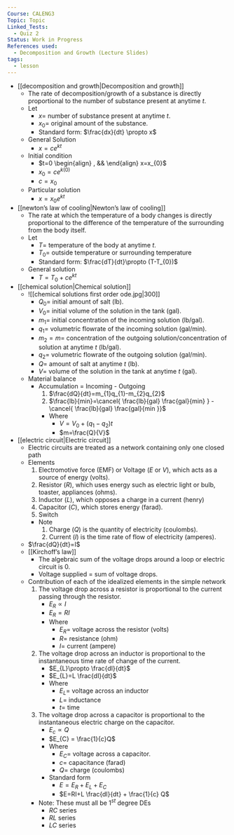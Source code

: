 ```yaml
---
Course: CALENG3
Topic: Topic
Linked_Tests:
  - Quiz 2
Status: Work in Progress
References used:
  - Decomposition and Growth (Lecture Slides)
tags:
  - lesson
---
```


- [[decomposition and growth|Decomposition and growth]]
	- The rate of decomposition/growth of a substance is directly proportional to the number of substance present at anytime $t$.
	- Let
		- $x=$ number of substance present at anytime $t$.
		- $x_{0} =$ original amount of the substance.
		- Standard form: $\frac{dx}{dt} \propto x$
	- General Solution
		- $x=ce^{kt}$
	- Initial condition
		- $t=0 \begin{align} , && \end{align} x=x_{0}$
		- $x_{0}=ce^{k(0)}$
		- $c=x_{0}$
	- Particular solution
		- $x=x_{0}e^{kt}$
- [[newton’s law of cooling|Newton’s law of cooling]]
	- The rate at which the temperature of a body changes is directly proportional to the difference of the temperature of the surrounding from the body itself.
	- Let
		- $T=$ temperature of the body at anytime $t$.
		- $T_{0}=$ outside temperature or surrounding temperature
		- Standard form: $\frac{dT}{dt}\propto (T-T_{0})$
	- General solution
		- $T=T_{0}+ce^{kt}$
- [[chemical solution|Chemical solution]]
	- ![[chemical solutions first order ode.jpg|300]]
		- $Q_{0}=$ initial amount of salt (lb).
		- $V_{0}=$ initial volume of the solution in the tank (gal).
		- $m_{1}=$ initial concentration of the incoming solution (lb/gal).
		- $q_{1}=$ volumetric flowrate of the incoming solution (gal/min).
		- $m_{2}=m=$ concentration of the outgoing solution/concentration of solution at anytime $t$ (lb/gal).
		- $q_{2}=$ volumetric flowrate of the outgoing solution (gal/min).
		- $Q=$ amount of salt at anytime $t$ (lb).
		- $V=$ volume of the solution in the tank at anytime $t$ (gal).
	- Material balance
		- Accumulation = Incoming - Outgoing
			1. $\frac{dQ}{dt}=m_{1}q_{1}-m_{2}q_{2}$
			2. $\frac{lb}{min}=\cancel{ \frac{lb}{gal} \frac{gal}{min} } - \cancel{ \frac{lb}{gal} \frac{gal}{min }}$
			- Where
				- $V=V_{0}+(q_{1}-q_{2})t$
				- $m=\frac{Q}{V}$
- [[electric circuit|Electric circuit]]
	- Electric circuits are treated as a network containing only one closed path
	- Elements
		1. Electromotive force (EMF) or Voltage ($E$ or $V$), which acts as a source of energy (volts).
		2. Resistor ($R$), which uses energy such as electric light or bulb, toaster, appliances (ohms).
		3. Inductor ($L$), which opposes a charge in a current (henry)
		4. Capacitor ($C$), which stores energy (farad).
		5. Switch
		- Note
			1. Charge ($Q$) is the quantity of electricity (coulombs).
			2. Current ($I$) is the time rate of flow of electricity (amperes).
	- $\frac{dQ}{dt}=I$
	- [[Kirchoff’s law]]
		- The algebraic sum of the voltage drops around a loop or electric circuit is 0.
		- Voltage supplied = sum of voltage drops.
	- Contribution of each of the idealized elements in the simple network
		1. The voltage drop across a resistor is proportional to the current passing through the resistor.
			- $E_{R} \propto I$
			- $E_{R} = RI$
			- Where
				- $E_{R}=$ voltage across the resistor (volts)
				- $R=$ resistance (ohm)
				- $I=$ current (ampere)
		2. The voltage drop across an inductor is proportional to the instantaneous time rate of change of the current.
			- $E_{L}\propto \frac{dI}{dt}$
			- $E_{L}=L \frac{dI}{dt}$
			- Where
				- $E_{L}=$ voltage across an inductor
				- $L=$ inductance
				- $t=$ time
		3. The voltage drop across a capacitor is proportional to the instantaneous electric charge on the capacitor.
			- $E_{c} \propto Q$
			- $E_{C} = \frac{1}{c}Q$
			- Where
				- $E_{C}=$ voltage across a capacitor.
				- $c=$ capacitance (farad)
				- $Q =$ charge (coulombs)
			- Standard form
				- $E=E_{R}+E_{L}+E_{C}$
				- $E=RI+L \frac{dI}{dt} + \frac{1}{c} Q$
		- Note: These must all be $1^{st}$ degree DEs
			- $RC$ series
			- $RL$ series
			- $LC$ series